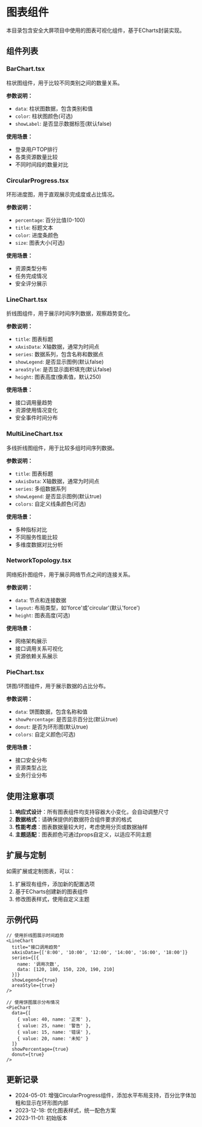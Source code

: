 # 图表组件

本目录包含安全大屏项目中使用的图表可视化组件，基于ECharts封装实现。

## 组件列表

### BarChart.tsx
柱状图组件，用于比较不同类别之间的数量关系。

**参数说明：**
- `data`: 柱状图数据，包含类别和值
- `color`: 柱状图颜色(可选)
- `showLabel`: 是否显示数据标签(默认false)

**使用场景：**
- 登录用户TOP排行
- 各类资源数量比较
- 不同时间段的数量对比

### CircularProgress.tsx
环形进度图，用于直观展示完成度或占比情况。

**参数说明：**
- `percentage`: 百分比值(0-100)
- `title`: 标题文本
- `color`: 进度条颜色
- `size`: 图表大小(可选)

**使用场景：**
- 资源类型分布
- 任务完成情况
- 安全评分展示

### LineChart.tsx
折线图组件，用于展示时间序列数据，观察趋势变化。

**参数说明：**
- `title`: 图表标题
- `xAxisData`: X轴数据，通常为时间点
- `series`: 数据系列，包含名称和数据点
- `showLegend`: 是否显示图例(默认false)
- `areaStyle`: 是否显示面积填充(默认false)
- `height`: 图表高度(像素值，默认250)

**使用场景：**
- 接口调用量趋势
- 资源使用情况变化
- 安全事件时间分布

### MultiLineChart.tsx
多线折线图组件，用于比较多组时间序列数据。

**参数说明：**
- `title`: 图表标题
- `xAxisData`: X轴数据，通常为时间点
- `series`: 多组数据系列
- `showLegend`: 是否显示图例(默认true)
- `colors`: 自定义线条颜色(可选)

**使用场景：**
- 多种指标对比
- 不同服务性能比较
- 多维度数据对比分析

### NetworkTopology.tsx
网络拓扑图组件，用于展示网络节点之间的连接关系。

**参数说明：**
- `data`: 节点和连接数据
- `layout`: 布局类型，如'force'或'circular'(默认'force')
- `height`: 图表高度(可选)

**使用场景：**
- 网络架构展示
- 接口调用关系可视化
- 资源依赖关系展示

### PieChart.tsx
饼图/环图组件，用于展示数据的占比分布。

**参数说明：**
- `data`: 饼图数据，包含名称和值
- `showPercentage`: 是否显示百分比(默认true)
- `donut`: 是否为环形图(默认true)
- `colors`: 自定义颜色(可选)

**使用场景：**
- 接口安全分布
- 资源类型占比
- 业务行业分布

## 使用注意事项

1. **响应式设计**：所有图表组件均支持容器大小变化，会自动调整尺寸
2. **数据格式**：请确保提供的数据符合组件要求的格式
3. **性能考虑**：图表数据量较大时，考虑使用分页或数据抽样
4. **主题适配**：图表颜色可通过props自定义，以适应不同主题

## 扩展与定制

如需扩展或定制图表，可以：

1. 扩展现有组件，添加新的配置选项
2. 基于ECharts创建新的图表组件
3. 修改图表样式，使用自定义主题

## 示例代码

```tsx
// 使用折线图展示时间趋势
<LineChart 
  title="接口调用趋势"
  xAxisData={['8:00', '10:00', '12:00', '14:00', '16:00', '18:00']}
  series={[{
    name: '调用次数', 
    data: [120, 180, 150, 220, 190, 210]
  }]}
  showLegend={true}
  areaStyle={true}
/>

// 使用饼图展示分布情况
<PieChart 
  data={[
    { value: 40, name: '正常' },
    { value: 25, name: '警告' },
    { value: 15, name: '错误' },
    { value: 20, name: '未知' }
  ]}
  showPercentage={true}
  donut={true}
/>
```

## 更新记录

- 2024-05-01: 增强CircularProgress组件，添加水平布局支持，百分比字体加粗和显示在环形图内部
- 2023-12-18: 优化图表样式，统一配色方案
- 2023-11-01: 初始版本 